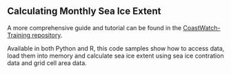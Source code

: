 ## Calculating Monthly Sea Ice Extent 

A more comprehensive guide and tutorial can be found in the [CoastWatch-Training repository](https://github.com/coastwatch-training/CoastWatch-Tutorials/tree/main/calculate-seaice-extent).

Available in both Python and R, this code samples show how to access data, load them into memory and calculate sea ice extent using sea ice contration data and grid cell area data.  

